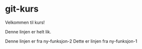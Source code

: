 # git-kurs
 
Velkommen til kurs!

Denne linjen er helt lik.


Denne linjen er fra ny-funksjon-2
Dette er linjen fra ny-funksjon-1
